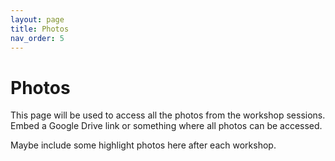 ```yaml
---
layout: page
title: Photos
nav_order: 5
---
```


# Photos
This page will be used to access all the photos from the workshop sessions. Embed a Google Drive link or something where all photos can be accessed. 

Maybe include some highlight photos here after each workshop.
